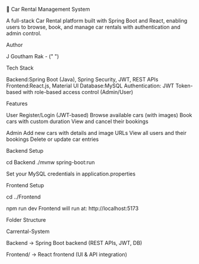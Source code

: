 🚗 Car Rental Management System

A full-stack Car Rental platform built with Spring Boot and React, enabling users to browse, book, and manage car rentals with authentication and admin control.

Author

J Goutham Rak - (" ")

Tech Stack

Backend:Spring Boot (Java), Spring Security, JWT, REST APIs
Frontend:React.js, Material UI
Database:MySQL
Authentication: JWT Token-based with role-based access control (Admin/User)

Features

User
Register/Login (JWT-based)
Browse available cars (with images)
Book cars with custom duration
View and cancel their bookings

Admin
Add new cars with details and image URLs
View all users and their bookings
Delete or update car entries

Backend Setup

cd Backend
./mvnw spring-boot:run

Set your MySQL credentials in application.properties

Frontend Setup

cd ../Frontend

npm run dev
Frontend will run at: http://localhost:5173

Folder Structure

Carrental-System

 Backend       → Spring Boot backend (REST APIs, JWT, DB)
 
 Frontend/      → React frontend (UI & API integration)


